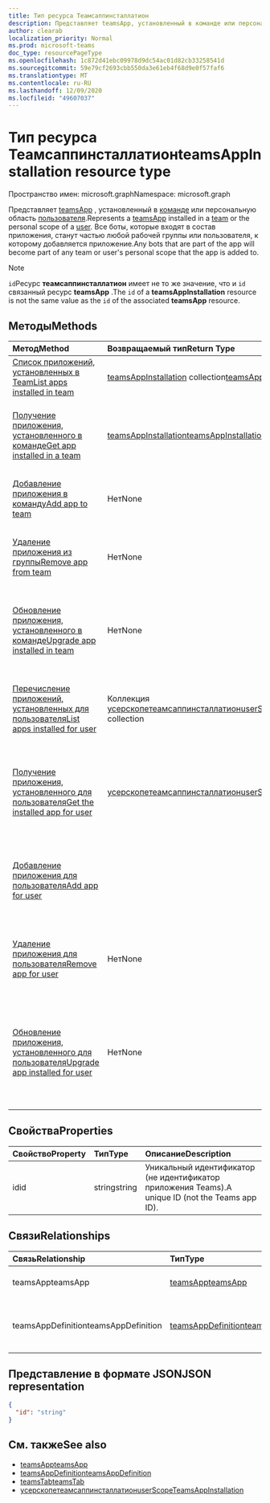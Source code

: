 ```yaml
---
title: Тип ресурса Теамсаппинсталлатион
description: Представляет teamsApp, установленный в команде или персональную область пользователя.
author: clearab
localization_priority: Normal
ms.prod: microsoft-teams
doc_type: resourcePageType
ms.openlocfilehash: 1c872d41ebc09978d9dc54ac01d82cb33258541d
ms.sourcegitcommit: 59e79cf2693cbb550da3e61eb4f68d9e0f57faf6
ms.translationtype: MT
ms.contentlocale: ru-RU
ms.lasthandoff: 12/09/2020
ms.locfileid: "49607037"
---
```

# <a name="teamsappinstallation-resource-type"></a><span data-ttu-id="0fc11-103">Тип ресурса Теамсаппинсталлатион</span><span class="sxs-lookup"><span data-stu-id="0fc11-103">teamsAppInstallation resource type</span></span>

<span data-ttu-id="0fc11-104">Пространство имен: microsoft.graph</span><span class="sxs-lookup"><span data-stu-id="0fc11-104">Namespace: microsoft.graph</span></span>

<span data-ttu-id="0fc11-105">Представляет [teamsApp](teamsapp.md) , установленный в [команде](team.md) или персональную область [пользователя](user.md).</span><span class="sxs-lookup"><span data-stu-id="0fc11-105">Represents a [teamsApp](teamsapp.md) installed in a [team](team.md) or the personal scope of a [user](user.md).</span></span> <span data-ttu-id="0fc11-106">Все боты, которые входят в состав приложения, станут частью любой рабочей группы или пользователя, к которому добавляется приложение.</span><span class="sxs-lookup"><span data-stu-id="0fc11-106">Any bots that are part of the app will become part of any team or user's personal scope that the app is added to.</span></span>

> [!NOTE]
> <span data-ttu-id="0fc11-107">`id`Ресурс **теамсаппинсталлатион** имеет не то же значение, что и `id` связанный ресурс **teamsApp** .</span><span class="sxs-lookup"><span data-stu-id="0fc11-107">The `id` of a **teamsAppInstallation** resource is not the same value as the `id` of the associated **teamsApp** resource.</span></span>

## <a name="methods"></a><span data-ttu-id="0fc11-108">Методы</span><span class="sxs-lookup"><span data-stu-id="0fc11-108">Methods</span></span>

| <span data-ttu-id="0fc11-109">Метод</span><span class="sxs-lookup"><span data-stu-id="0fc11-109">Method</span></span>       | <span data-ttu-id="0fc11-110">Возвращаемый тип</span><span class="sxs-lookup"><span data-stu-id="0fc11-110">Return Type</span></span>  |<span data-ttu-id="0fc11-111">Описание</span><span class="sxs-lookup"><span data-stu-id="0fc11-111">Description</span></span>|
|:---------------|:--------|:----------|
|[<span data-ttu-id="0fc11-112">Список приложений, установленных в Team</span><span class="sxs-lookup"><span data-stu-id="0fc11-112">List apps installed in team</span></span>](../api/team-list-installedapps.md) | <span data-ttu-id="0fc11-113">[teamsAppInstallation](teamsappinstallation.md) collection</span><span class="sxs-lookup"><span data-stu-id="0fc11-113">[teamsAppInstallation](teamsappinstallation.md) collection</span></span> | <span data-ttu-id="0fc11-114">Список приложений, установленных в команде.</span><span class="sxs-lookup"><span data-stu-id="0fc11-114">List apps installed in a team.</span></span>|
|[<span data-ttu-id="0fc11-115">Получение приложения, установленного в команде</span><span class="sxs-lookup"><span data-stu-id="0fc11-115">Get app installed in a team</span></span>](../api/team-get-installedapps.md) | [<span data-ttu-id="0fc11-116">teamsAppInstallation</span><span class="sxs-lookup"><span data-stu-id="0fc11-116">teamsAppInstallation</span></span>](teamsappinstallation.md) | <span data-ttu-id="0fc11-117">Получение указанного приложения, установленного в команде.</span><span class="sxs-lookup"><span data-stu-id="0fc11-117">Get the specified app installed in a team.</span></span>|
|[<span data-ttu-id="0fc11-118">Добавление приложения в команду</span><span class="sxs-lookup"><span data-stu-id="0fc11-118">Add app to team</span></span>](../api/team-post-installedapps.md) |<span data-ttu-id="0fc11-119">Нет</span><span class="sxs-lookup"><span data-stu-id="0fc11-119">None</span></span> | <span data-ttu-id="0fc11-120">Добавление приложения в группу (установка).</span><span class="sxs-lookup"><span data-stu-id="0fc11-120">Add (install) an app to a team.</span></span>|
|[<span data-ttu-id="0fc11-121">Удаление приложения из группы</span><span class="sxs-lookup"><span data-stu-id="0fc11-121">Remove app from team</span></span>](../api/team-delete-installedapps.md) | <span data-ttu-id="0fc11-122">Нет</span><span class="sxs-lookup"><span data-stu-id="0fc11-122">None</span></span> | <span data-ttu-id="0fc11-123">Удаление приложения из команды (удаление).</span><span class="sxs-lookup"><span data-stu-id="0fc11-123">Remove (uninstall) an app from a team.</span></span>|
|[<span data-ttu-id="0fc11-124">Обновление приложения, установленного в команде</span><span class="sxs-lookup"><span data-stu-id="0fc11-124">Upgrade app installed in team</span></span>](../api/team-teamsappinstallation-upgrade.md) | <span data-ttu-id="0fc11-125">Нет</span><span class="sxs-lookup"><span data-stu-id="0fc11-125">None</span></span> | <span data-ttu-id="0fc11-126">Обновите приложение, установленное в команде, до последней версии.</span><span class="sxs-lookup"><span data-stu-id="0fc11-126">Upgrade the app installed in a team to the latest version.</span></span>|
|[<span data-ttu-id="0fc11-127">Перечисление приложений, установленных для пользователя</span><span class="sxs-lookup"><span data-stu-id="0fc11-127">List apps installed for user</span></span>](../api/userteamwork-list-installedapps.md) | <span data-ttu-id="0fc11-128">Коллекция [усерскопетеамсаппинсталлатион](userscopeteamsappinstallation.md)</span><span class="sxs-lookup"><span data-stu-id="0fc11-128">[userScopeTeamsAppInstallation](userscopeteamsappinstallation.md) collection</span></span> | <span data-ttu-id="0fc11-129">Список приложений, установленных в личной области пользователя.</span><span class="sxs-lookup"><span data-stu-id="0fc11-129">List apps installed in the personal scope of a user.</span></span>|
|[<span data-ttu-id="0fc11-130">Получение приложения, установленного для пользователя</span><span class="sxs-lookup"><span data-stu-id="0fc11-130">Get the installed app for user</span></span>](../api/userteamwork-get-installedapps.md)| [<span data-ttu-id="0fc11-131">усерскопетеамсаппинсталлатион</span><span class="sxs-lookup"><span data-stu-id="0fc11-131">userScopeTeamsAppInstallation</span></span>](userscopeteamsappinstallation.md) | <span data-ttu-id="0fc11-132">Получение указанного приложения, установленного в личной области пользователя.</span><span class="sxs-lookup"><span data-stu-id="0fc11-132">Get the specified app installed in the personal scope of a user.</span></span> |
|[<span data-ttu-id="0fc11-133">Добавление приложения для пользователя</span><span class="sxs-lookup"><span data-stu-id="0fc11-133">Add app for user</span></span>](../api/userteamwork-post-installedapps.md) | | <span data-ttu-id="0fc11-134">Добавление (установка) приложения в личной области пользователя.</span><span class="sxs-lookup"><span data-stu-id="0fc11-134">Add (install) an app in the personal scope of a user.</span></span>|
|[<span data-ttu-id="0fc11-135">Удаление приложения для пользователя</span><span class="sxs-lookup"><span data-stu-id="0fc11-135">Remove app for user</span></span>](../api/userteamwork-delete-installedapps.md) | <span data-ttu-id="0fc11-136">Нет</span><span class="sxs-lookup"><span data-stu-id="0fc11-136">None</span></span> | <span data-ttu-id="0fc11-137">Удалить (удалить) приложение в личной области пользователя.</span><span class="sxs-lookup"><span data-stu-id="0fc11-137">Remove (uninstall) an app in the personal scope of a user.</span></span>|
|[<span data-ttu-id="0fc11-138">Обновление приложения, установленного для пользователя</span><span class="sxs-lookup"><span data-stu-id="0fc11-138">Upgrade app installed for user</span></span>](../api/userteamwork-teamsappinstallation-upgrade.md) | <span data-ttu-id="0fc11-139">Нет</span><span class="sxs-lookup"><span data-stu-id="0fc11-139">None</span></span> | <span data-ttu-id="0fc11-140">Обновление приложения, установленного в личной области пользователя, до последней версии.</span><span class="sxs-lookup"><span data-stu-id="0fc11-140">Upgrade the app installed in the personal scope of a user to the latest version.</span></span>|


## <a name="properties"></a><span data-ttu-id="0fc11-141">Свойства</span><span class="sxs-lookup"><span data-stu-id="0fc11-141">Properties</span></span>

| <span data-ttu-id="0fc11-142">Свойство</span><span class="sxs-lookup"><span data-stu-id="0fc11-142">Property</span></span>            | <span data-ttu-id="0fc11-143">Тип</span><span class="sxs-lookup"><span data-stu-id="0fc11-143">Type</span></span>     | <span data-ttu-id="0fc11-144">Описание</span><span class="sxs-lookup"><span data-stu-id="0fc11-144">Description</span></span> |
|:------------------- |:-------- |:----------- |
| <span data-ttu-id="0fc11-145">id</span><span class="sxs-lookup"><span data-stu-id="0fc11-145">id</span></span>                  | <span data-ttu-id="0fc11-146">string</span><span class="sxs-lookup"><span data-stu-id="0fc11-146">string</span></span>   | <span data-ttu-id="0fc11-147">Уникальный идентификатор (не идентификатор приложения Teams).</span><span class="sxs-lookup"><span data-stu-id="0fc11-147">A unique ID (not the Teams app ID).</span></span> |

## <a name="relationships"></a><span data-ttu-id="0fc11-148">Связи</span><span class="sxs-lookup"><span data-stu-id="0fc11-148">Relationships</span></span>

| <span data-ttu-id="0fc11-149">Связь</span><span class="sxs-lookup"><span data-stu-id="0fc11-149">Relationship</span></span>   | <span data-ttu-id="0fc11-150">Тип</span><span class="sxs-lookup"><span data-stu-id="0fc11-150">Type</span></span>    | <span data-ttu-id="0fc11-151">Описание</span><span class="sxs-lookup"><span data-stu-id="0fc11-151">Description</span></span> |
|:---------------|:--------|:----------|
|<span data-ttu-id="0fc11-152">teamsApp</span><span class="sxs-lookup"><span data-stu-id="0fc11-152">teamsApp</span></span>|[<span data-ttu-id="0fc11-153">teamsApp</span><span class="sxs-lookup"><span data-stu-id="0fc11-153">teamsApp</span></span>](teamsapp.md)| <span data-ttu-id="0fc11-154">Установленное приложение.</span><span class="sxs-lookup"><span data-stu-id="0fc11-154">The app that is installed.</span></span> |
|<span data-ttu-id="0fc11-155">teamsAppDefinition</span><span class="sxs-lookup"><span data-stu-id="0fc11-155">teamsAppDefinition</span></span>|[<span data-ttu-id="0fc11-156">teamsAppDefinition</span><span class="sxs-lookup"><span data-stu-id="0fc11-156">teamsAppDefinition</span></span>](teamsappdefinition.md)| <span data-ttu-id="0fc11-157">Сведения о данной версии приложения.</span><span class="sxs-lookup"><span data-stu-id="0fc11-157">The details of this version of the app.</span></span> |


## <a name="json-representation"></a><span data-ttu-id="0fc11-158">Представление в формате JSON</span><span class="sxs-lookup"><span data-stu-id="0fc11-158">JSON representation</span></span>

<!-- {
  "blockType": "resource",
  "@odata.type": "microsoft.graph.teamsAppInstallation",
  "baseType": "microsoft.graph.entity"
}-->

```json
{
  "id": "string"
}
```

## <a name="see-also"></a><span data-ttu-id="0fc11-159">См. также</span><span class="sxs-lookup"><span data-stu-id="0fc11-159">See also</span></span>

- [<span data-ttu-id="0fc11-160">teamsApp</span><span class="sxs-lookup"><span data-stu-id="0fc11-160">teamsApp</span></span>](teamsapp.md)
- [<span data-ttu-id="0fc11-161">teamsAppDefinition</span><span class="sxs-lookup"><span data-stu-id="0fc11-161">teamsAppDefinition</span></span>](teamsappdefinition.md)
- [<span data-ttu-id="0fc11-162">teamsTab</span><span class="sxs-lookup"><span data-stu-id="0fc11-162">teamsTab</span></span>](../resources/teamstab.md)
- [<span data-ttu-id="0fc11-163">усерскопетеамсаппинсталлатион</span><span class="sxs-lookup"><span data-stu-id="0fc11-163">userScopeTeamsAppInstallation</span></span>](../resources/userscopeteamsappinstallation.md)

<!-- uuid: 8fcb5dbc-d5aa-4681-8e31-b001d5168d79
2015-10-25 14:57:30 UTC -->
<!-- {
  "type": "#page.annotation",
  "description": "teamsApp resource",
  "keywords": "",
  "section": "documentation",
  "tocPath": ""
  "suppressions": []
}-->

